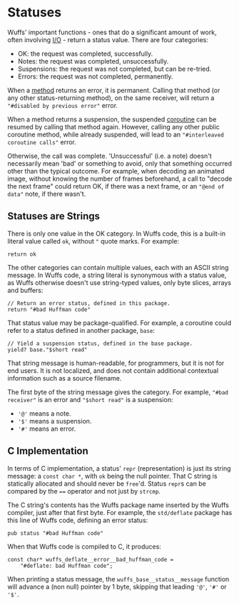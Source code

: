 # Statuses

Wuffs' important functions - ones that do a significant amount of work, often
involving [I/O](/doc/note/io-input-output.md) - return a status value. There
are four categories:

- OK:          the request was completed, successfully.
- Notes:       the request was completed, unsuccessfully.
- Suspensions: the request was not completed, but can be re-tried.
- Errors:      the request was not completed, permanently.

When a [method](/doc/glossary.md#method) returns an error, it is permanent.
Calling that method (or any other status-returning method), on the same
receiver, will return a `"#disabled by previous error"` error.

When a method returns a suspension, the suspended
[coroutine](/doc/note/coroutines.md) can be resumed by calling that method
again. However, calling any other public coroutine method, while already
suspended, will lead to an `"#interleaved coroutine calls"` error.

Otherwise, the call was complete. 'Unsuccessful' (i.e. a note) doesn't
necessarily mean 'bad' or something to avoid, only that something occurred
other than the typical outcome. For example, when decoding an animated image,
without knowing the number of frames beforehand, a call to "decode the next
frame" could return OK, if there was a next frame, or an `"@end of data"` note,
if there wasn't.


## Statuses are Strings

There is only one value in the OK category. In Wuffs code, this is a built-in
literal value called `ok`, without `"` quote marks. For example:

```
return ok
```

The other categories can contain multiple values, each with an ASCII string
message. In Wuffs code, a string literal is synonymous with a status value, as
Wuffs otherwise doesn't use string-typed values, only byte slices, arrays and
buffers:

```
// Return an error status, defined in this package.
return "#bad Huffman code"
```

That status value may be package-qualified. For example, a coroutine could
refer to a status defined in another package, `base`:

```
// Yield a suspension status, defined in the base package.
yield? base."$short read"
```

That string message is human-readable, for programmers, but it is not for end
users. It is not localized, and does not contain additional contextual
information such as a source filename.

The first byte of the string message gives the category. For example, `"#bad
receiver"` is an error and `"$short read"` is a suspension:

- `'@'` means a note.
- `'$'` means a suspension.
- `'#'` means an error.


## C Implementation

In terms of C implementation, a status' `repr` (representation) is just its
string message: a `const char *`, with `ok` being the null pointer. That C
string is statically allocated and should never be `free`'d. Status `repr`s can
be compared by the `==` operator and not just by `strcmp`.

The C string's contents has the Wuffs package name inserted by the Wuffs
compiler, just after that first byte. For example, the `std/deflate` package
has this line of Wuffs code, defining an error status:

```
pub status "#bad Huffman code"
```

When that Wuffs code is compiled to C, it produces:

```
const char* wuffs_deflate__error__bad_huffman_code =
    "#deflate: bad Huffman code";
```

When printing a status message, the `wuffs_base__status__message` function will
advance a (non null) pointer by 1 byte, skipping that leading `'@'`, `'#'` or
`'$'`.

